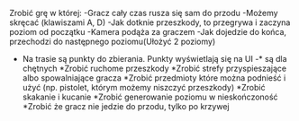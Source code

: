 Zrobić grę w której:
-Gracz cały czas rusza się sam do przodu
-Możemy skręcać (klawiszami A, D)
-Jak dotknie przeszkody, to przegrywa i zaczyna poziom od początku
-Kamera podąża za graczem
-Jak dojedzie do końca, przechodzi do następnego poziomu(Ułożyć 2 poziomy)
- Na trasie są punkty do zbierania. Punkty wyświetlają się na UI
-* są dla chętnych
*Zrobić ruchome przeszkody
*Zrobić strefy przyspieszające albo spowalniające gracza
*Zrobić przedmioty które można podnieść i użyć (np. pistolet, którym możemy niszczyć przeszkody)
*Zrobić skakanie i kucanie
*Zrobić generowanie poziomu w nieskończoność
*Zrobić że gracz nie jedzie do przodu, tylko po krzywej